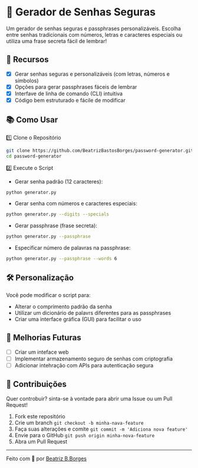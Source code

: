 # 🔑 Gerador de Senhas Seguras
Um gerador de senhas seguras e passphrases personalizáveis. Escolha entre senhas tradicionais com números, letras e caracteres especiais ou utiliza uma frase secreta fácil de lembrar!

## 🌟 Recursos
- [x] Gerar senhas seguras e personalizáveis (com letras, números e símbolos)
- [x] Opções para gerar passphrases fáceis de lembrar
- [x] Interfave de linha de comando (CLI) intuitiva
- [x] Código bem estruturado e fácile de modificar

## 📚 Como Usar
1️⃣ Clone o Repositório
```bash
git clone https://github.com/BeatrizBastosBorges/password-generator.git
cd password-generator
```
2️⃣ Execute o Script
- Gerar senha padrão (12 caracteres):
```bash
python generator.py
```
- Gerar senha com números e caracteres especiais:
```bash
python generator.py --digits --specials
```
- Gerar passphrase (frase secreta):
```bash
python generator.py --passphrase
```
- Especificar número de palavras na passphrase:
```bash
python generator.py --passphrase --words 6
```

## 🛠️ Personalização
Você pode modificar o script para:
- Alterar o comprimento padrão da senha
- Utilizar um dicionário de palavrs diferentes para as passphrases
- Criar uma interface gráfica (GUI) para facilitar o uso

## 🌟 Melhorias Futuras
- [ ] Criar um inteface web
- [ ] Implementar armazenamento seguro de senhas com criptografia
- [ ] Adicionar intehração com APIs para autenticação segura

## 💪 Contribuições
Quer controbuir? sinta-se à vontade para abrir uma Issue ou um Pull Request!
1. Fork este repositório
2. Crie um branch `git checkout -b minha-nava-feature`
3. Faça suas alterações e comite `git commit -m 'Adiciona nova feature'`
4. Envie para o GitHub `git push origin minha-nova-feature`
5. Abra um Pull Request

---
Feito com 💙 por [Beatriz B.Borges](https://github.com/BeatrizBastosBorges)

